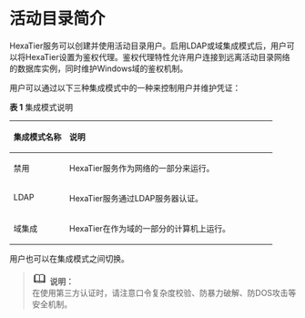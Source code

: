 # 活动目录简介<a name="ZH-CN_TOPIC_0111166491"></a>

HexaTier服务可以创建并使用活动目录用户。启用LDAP或域集成模式后，用户可以将HexaTier设置为鉴权代理。鉴权代理特性允许用户连接到远离活动目录网络的数据库实例，同时维护Windows域的鉴权机制。

用户可以通过以下三种集成模式中的一种来控制用户并维护凭证：

**表 1**  集成模式说明

<a name="zh-cn_topic_0110575004_tbd244fa8a8ec489f88ce11ff53257019"></a>
<table><thead align="left"><tr id="zh-cn_topic_0110575004_r5815f6eed6494a3e84d9d03cd475f5bb"><th class="cellrowborder" valign="top" width="21.19%" id="mcps1.2.3.1.1"><p id="zh-cn_topic_0110575004_zh-cn_topic_0076429677_p933313484526"><a name="zh-cn_topic_0110575004_zh-cn_topic_0076429677_p933313484526"></a><a name="zh-cn_topic_0110575004_zh-cn_topic_0076429677_p933313484526"></a>集成模式名称</p>
</th>
<th class="cellrowborder" valign="top" width="78.81%" id="mcps1.2.3.1.2"><p id="zh-cn_topic_0110575004_a125d6197dac341eea8a1eb440a28c955"><a name="zh-cn_topic_0110575004_a125d6197dac341eea8a1eb440a28c955"></a><a name="zh-cn_topic_0110575004_a125d6197dac341eea8a1eb440a28c955"></a>说明</p>
</th>
</tr>
</thead>
<tbody><tr id="zh-cn_topic_0110575004_r9c704ce6ccbe4ad1b53a85e1aff789cc"><td class="cellrowborder" valign="top" width="21.19%" headers="mcps1.2.3.1.1 "><p id="zh-cn_topic_0110575004_ad919aa56393a4bf8a967287aff9d1af8"><a name="zh-cn_topic_0110575004_ad919aa56393a4bf8a967287aff9d1af8"></a><a name="zh-cn_topic_0110575004_ad919aa56393a4bf8a967287aff9d1af8"></a>禁用</p>
</td>
<td class="cellrowborder" valign="top" width="78.81%" headers="mcps1.2.3.1.2 "><p id="zh-cn_topic_0110575004_ab802dccacb8b40668d8c369429633505"><a name="zh-cn_topic_0110575004_ab802dccacb8b40668d8c369429633505"></a><a name="zh-cn_topic_0110575004_ab802dccacb8b40668d8c369429633505"></a>HexaTier服务作为网络的一部分来运行。</p>
</td>
</tr>
<tr id="zh-cn_topic_0110575004_r62b8fcfa74534e4bbc5f141e1eca0ef2"><td class="cellrowborder" valign="top" width="21.19%" headers="mcps1.2.3.1.1 "><p id="zh-cn_topic_0110575004_zh-cn_topic_0076429677_p733314486523"><a name="zh-cn_topic_0110575004_zh-cn_topic_0076429677_p733314486523"></a><a name="zh-cn_topic_0110575004_zh-cn_topic_0076429677_p733314486523"></a>LDAP</p>
</td>
<td class="cellrowborder" valign="top" width="78.81%" headers="mcps1.2.3.1.2 "><p id="zh-cn_topic_0110575004_zh-cn_topic_0076429677_p173331480527"><a name="zh-cn_topic_0110575004_zh-cn_topic_0076429677_p173331480527"></a><a name="zh-cn_topic_0110575004_zh-cn_topic_0076429677_p173331480527"></a>HexaTier服务通过LDAP服务器认证。</p>
</td>
</tr>
<tr id="zh-cn_topic_0110575004_reb1e42b28cb54f649caebbe929f718e9"><td class="cellrowborder" valign="top" width="21.19%" headers="mcps1.2.3.1.1 "><p id="zh-cn_topic_0110575004_zh-cn_topic_0076429677_p033364865215"><a name="zh-cn_topic_0110575004_zh-cn_topic_0076429677_p033364865215"></a><a name="zh-cn_topic_0110575004_zh-cn_topic_0076429677_p033364865215"></a>域集成</p>
</td>
<td class="cellrowborder" valign="top" width="78.81%" headers="mcps1.2.3.1.2 "><p id="zh-cn_topic_0110575004_zh-cn_topic_0076429677_p433319481520"><a name="zh-cn_topic_0110575004_zh-cn_topic_0076429677_p433319481520"></a><a name="zh-cn_topic_0110575004_zh-cn_topic_0076429677_p433319481520"></a>HexaTier在作为域的一部分的计算机上运行。</p>
</td>
</tr>
</tbody>
</table>

用户也可以在集成模式之间切换。

>![](public_sys-resources/icon-note.gif) **说明：**   
>在使用第三方认证时，请注意口令复杂度校验、防暴力破解、防DOS攻击等安全机制。  

